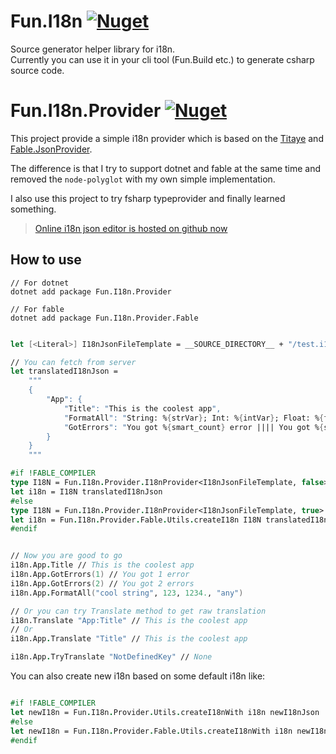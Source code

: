 # Fun.I18n [![Nuget](https://img.shields.io/nuget/v/Fun.I18n)](https://www.nuget.org/packages/Fun.I18n)

Source generator helper library for i18n.  
Currently you can use it in your cli tool (Fun.Build etc.) to generate csharp source code.


# Fun.I18n.Provider [![Nuget](https://img.shields.io/nuget/v/Fun.I18n.Provider)](https://www.nuget.org/packages/Fun.I18n.Provider)

This project provide a simple i18n provider which is based on the [Titaye](https://github.com/Titaye/Fable.PolyglotProvider) and [Fable.JsonProvider](https://github.com/fable-compiler/Fable.JsonProvider).

The difference is that I try to support dotnet and fable at the same time and removed the `node-polyglot` with my own simple implementation.

I also use this project to try fsharp typeprovider and finally learned something.


> [Online i18n json editor is hosted on github now](https://albertwoo.github.io/Fun.I18n/)


## How to use

```
// For dotnet
dotnet add package Fun.I18n.Provider

// For fable
dotnet add package Fun.I18n.Provider.Fable
```

```fsharp

let [<Literal>] I18nJsonFileTemplate = __SOURCE_DIRECTORY__ + "/test.i18n.json"

// You can fetch from server
let translatedI18nJson =
    """
    {
        "App": {
            "Title": "This is the coolest app",
            "FormatAll": "String: %{strVar}; Int: %{intVar}; Float: %{floatVar}; Any: %{anyVar}",
            "GotErrors": "You got %{smart_count} error |||| You got %{smart_count} errors"
        }
    }
    """

#if !FABLE_COMPILER
type I18N = Fun.I18n.Provider.I18nProvider<I18nJsonFileTemplate, false>
let i18n = I18N translatedI18nJson
#else
type I18N = Fun.I18n.Provider.I18nProvider<I18nJsonFileTemplate, true>
let i18n = Fun.I18n.Provider.Fable.Utils.createI18n I18N translatedI18nJson // Use createI18n to pull dependencies for fable
#endif


// Now you are good to go
i18n.App.Title // This is the coolest app
i18n.App.GotErrors(1) // You got 1 error
i18n.App.GotErrors(2) // You got 2 errors
i18n.App.FormatAll("cool string", 123, 1234., "any")

// Or you can try Translate method to get raw translation
i18n.Translate "App:Title" // This is the coolest app
// Or
i18n.App.Translate "Title" // This is the coolest app

i18n.App.TryTranslate "NotDefinedKey" // None
```

You can also create new i18n based on some default i18n like:

```fsharp

#if !FABLE_COMPILER
let newI18n = Fun.I18n.Provider.Utils.createI18nWith i18n newI18nJson
#else
let newI18n = Fun.I18n.Provider.Fable.Utils.createI18nWith i18n newI18nJson
#endif
```